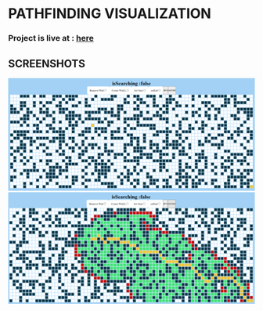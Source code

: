 # PATHFINDING VISUALIZATION
### Project is live at : <a target=""  href="https://pathfinding-visualizer.pages.dev/" >here</a>

## SCREENSHOTS
<img src='./assets/pathfinderss1.png'>
<img src='./assets/pathfinderss2.png' >

